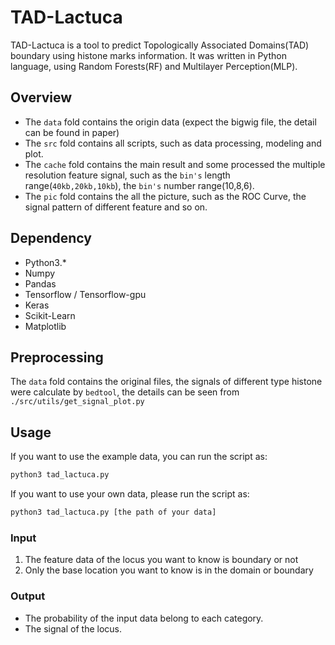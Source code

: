 # TAD-Lactuca
TAD-Lactuca is a tool to predict Topologically Associated Domains(TAD) boundary using histone marks information. It was written in Python language, using Random Forests(RF) and Multilayer Perception(MLP).

## Overview
+ The `data` fold contains the origin data (expect the bigwig file, the detail can be found in paper) 
+ The `src` fold contains all scripts, such as data processing, modeling and plot.
+ The `cache` fold contains the main result and some processed the multiple resolution feature signal, such as the  `bin's` length range(`40kb,20kb,10kb`), the `bin's` number range(10,8,6). 
+ The `pic` fold contains the all the picture, such as the ROC Curve, the signal pattern of different feature and so on.

## Dependency

+ Python3.*
+ Numpy
+ Pandas
+ Tensorflow / Tensorflow-gpu
+ Keras
+ Scikit-Learn
+ Matplotlib


## Preprocessing
The `data` fold contains the original files, the signals of different type histone were calculate by `bedtool`, the details can be seen from `./src/utils/get_signal_plot.py`

## Usage
If you want to use the example data, you can run the script as:
```bash
python3 tad_lactuca.py
```

If you want to use your own data, please run the script as:
```bash
python3 tad_lactuca.py [the path of your data]  
```

### Input
1. The feature data of the locus you want to know is boundary or not
2. Only the base location you want to know is in the domain or boundary
### Output 
+ The probability of the input data belong to each category.
+ The signal of the locus.

